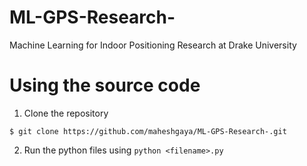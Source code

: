 # ML-GPS-Research-
Machine Learning for Indoor Positioning Research at Drake University 

# Using the source code
1. Clone the repository

  ```
  $ git clone https://github.com/maheshgaya/ML-GPS-Research-.git
  ```
  
2. Run the python files using `python <filename>.py`
